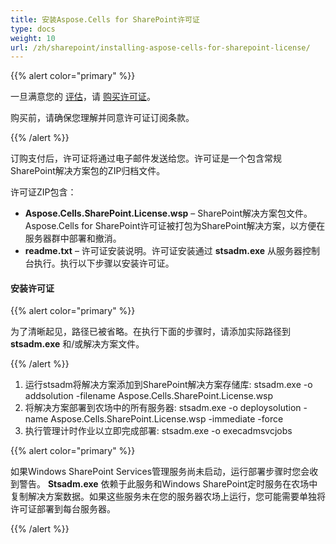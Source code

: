 ```yaml
---
title: 安装Aspose.Cells for SharePoint许可证
type: docs
weight: 10
url: /zh/sharepoint/installing-aspose-cells-for-sharepoint-license/
---
```


{{% alert color="primary" %}}

一旦满意您的 [评估](/cells/zh/sharepoint/evaluate-aspose-cells/)，请 [购买许可证](https://purchase.aspose.com/buy)。

购买前，请确保您理解并同意许可证订阅条款。

{{% /alert %}}

订购支付后，许可证将通过电子邮件发送给您。许可证是一个包含常规SharePoint解决方案包的ZIP归档文件。

许可证ZIP包含：

- **Aspose.Cells.SharePoint.License.wsp** – SharePoint解决方案包文件。 Aspose.Cells for SharePoint许可证被打包为SharePoint解决方案，以方便在服务器群中部署和撤消。
- **readme.txt** – 许可证安装说明。许可证安装通过 **stsadm.exe** 从服务器控制台执行。执行以下步骤以安装许可证。

#### **安装许可证**

{{% alert color="primary" %}}

为了清晰起见，路径已被省略。在执行下面的步骤时，请添加实际路径到 **stsadm.exe** 和/或解决方案文件。

{{% /alert %}}

1. 运行stsadm将解决方案添加到SharePoint解决方案存储库:
   stsadm.exe -o addsolution -filename Aspose.Cells.SharePoint.License.wsp
1. 将解决方案部署到农场中的所有服务器:
   stsadm.exe -o deploysolution -name Aspose.Cells.SharePoint.License.wsp -immediate -force
1. 执行管理计时作业以立即完成部署:
   stsadm.exe -o execadmsvcjobs

{{% alert color="primary" %}}

如果Windows SharePoint Services管理服务尚未启动，运行部署步骤时您会收到警告。 **Stsadm.exe** 依赖于此服务和Windows SharePoint定时服务在农场中复制解决方案数据。如果这些服务未在您的服务器农场上运行，您可能需要单独将许可证部署到每台服务器。

{{% /alert %}}
